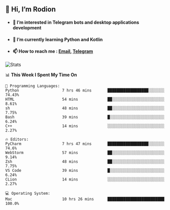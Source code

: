 ## 👋 Hi, I’m Rodion
- #### 👀 I’m interested in Telegram bots and desktop applications development
- #### 🌱 I’m currently learning Python and Kotlin
- #### 📫 How to reach me : [Email](mailto:me@lavn.ml), [Telegram](https://t.me/fast_geek)

![Stats](https://github-readme-stats.vercel.app/api?username=fast-geek&show_icons=true&theme=react&hide=issues&count_private=true&layout=compact)


<!--START_SECTION:waka-->
📊 **This Week I Spent My Time On** 

```text
💬 Programming Languages: 
Python                   7 hrs 46 mins       ██████████████████░░░░░░░   74.43% 
HTML                     54 mins             ██░░░░░░░░░░░░░░░░░░░░░░░   8.61% 
sh                       48 mins             ██░░░░░░░░░░░░░░░░░░░░░░░   7.75% 
Bash                     39 mins             █░░░░░░░░░░░░░░░░░░░░░░░░   6.24% 
C++                      14 mins             ░░░░░░░░░░░░░░░░░░░░░░░░░   2.27%

🔥 Editors: 
PyCharm                  7 hrs 47 mins       ██████████████████░░░░░░░   74.6% 
WebStorm                 57 mins             ██░░░░░░░░░░░░░░░░░░░░░░░   9.14% 
Zsh                      48 mins             ██░░░░░░░░░░░░░░░░░░░░░░░   7.75% 
VS Code                  39 mins             █░░░░░░░░░░░░░░░░░░░░░░░░   6.24% 
CLion                    14 mins             ░░░░░░░░░░░░░░░░░░░░░░░░░   2.27%

💻 Operating System: 
Mac                      10 hrs 26 mins      █████████████████████████   100.0%

```


<!--END_SECTION:waka-->
